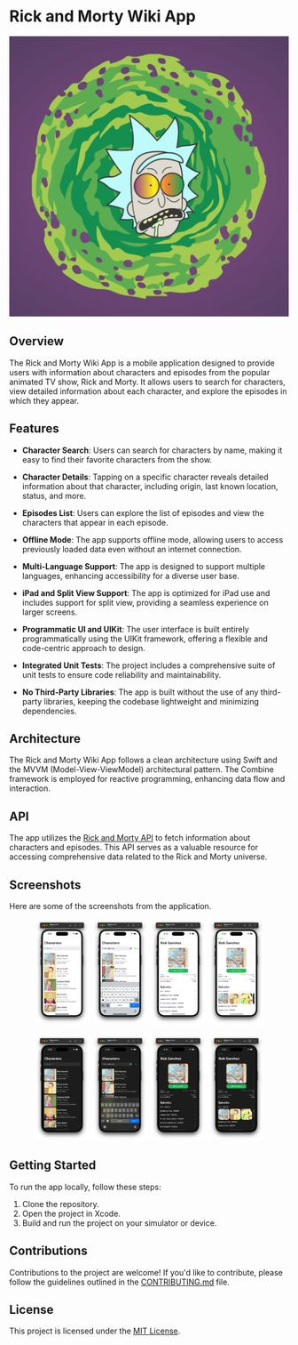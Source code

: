 # Rick and Morty Wiki App

![Screenshot (624)](https://raw.githubusercontent.com/ltAldoRaine/Rick-And-Morty-Wiki-iOS/main/RickAndMortyWiki/Resources/Assets.xcassets/AppIcon.appiconset/AppIcon.jpg)

## Overview

The Rick and Morty Wiki App is a mobile application designed to provide users with information about characters and episodes from the popular animated TV show, Rick and Morty. It allows users to search for characters, view detailed information about each character, and explore the episodes in which they appear.

## Features

- **Character Search**: Users can search for characters by name, making it easy to find their favorite characters from the show.

- **Character Details**: Tapping on a specific character reveals detailed information about that character, including origin, last known location, status, and more.

- **Episodes List**: Users can explore the list of episodes and view the characters that appear in each episode.

- **Offline Mode**: The app supports offline mode, allowing users to access previously loaded data even without an internet connection.

- **Multi-Language Support**: The app is designed to support multiple languages, enhancing accessibility for a diverse user base.

- **iPad and Split View Support**: The app is optimized for iPad use and includes support for split view, providing a seamless experience on larger screens.

- **Programmatic UI and UIKit**: The user interface is built entirely programmatically using the UIKit framework, offering a flexible and code-centric approach to design.

- **Integrated Unit Tests**: The project includes a comprehensive suite of unit tests to ensure code reliability and maintainability.

- **No Third-Party Libraries**: The app is built without the use of any third-party libraries, keeping the codebase lightweight and minimizing dependencies.

## Architecture

The Rick and Morty Wiki App follows a clean architecture using Swift and the MVVM (Model-View-ViewModel) architectural pattern. The Combine framework is employed for reactive programming, enhancing data flow and interaction.

## API

The app utilizes the [Rick and Morty API](https://rickandmortyapi.com/) to fetch information about characters and episodes. This API serves as a valuable resource for accessing comprehensive data related to the Rick and Morty universe.

## Screenshots

Here are some of the screenshots from the application.

<p align="center">
  <img src="Screenshots/screenshot-1.png" width="20%" alt="Screenshot 1">
  <img src="Screenshots/screenshot-2.png" width="20%" alt="Screenshot 2">
  <img src="Screenshots/screenshot-3.png" width="20%" alt="Screenshot 3">
  <img src="Screenshots/screenshot-4.png" width="20%" alt="Screenshot 4">
</p>

<p align="center">
  <img src="Screenshots/screenshot-5.png" width="20%" alt="Screenshot 5">
  <img src="Screenshots/screenshot-6.png" width="20%" alt="Screenshot 6">
  <img src="Screenshots/screenshot-7.png" width="20%" alt="Screenshot 7">
  <img src="Screenshots/screenshot-8.png" width="20%" alt="Screenshot 8">
</p>


## Getting Started

To run the app locally, follow these steps:

1. Clone the repository.
2. Open the project in Xcode.
3. Build and run the project on your simulator or device.

## Contributions

Contributions to the project are welcome! If you'd like to contribute, please follow the guidelines outlined in the [CONTRIBUTING.md](CONTRIBUTING.md) file.

## License

This project is licensed under the [MIT License](LICENSE).
